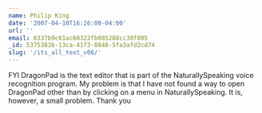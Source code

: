 ```yaml
---
name: Philip King
date: '2007-04-10T16:26:00-04:00'
url: ''
email: 6337b9c61ac60322fb085288cc30f805
_id: 5375383b-13ca-41f3-8848-5fa3afd2cd74
slug: '/its_all_text_v06/'
---
```


FYI DragonPad is the text editor that is part of the NaturallySpeaking voice
recognition program. My problem is that I have not found a way to open
DragonPad other than by clicking on a menu in NaturallySpeaking. It is,
however, a small problem. Thank you
